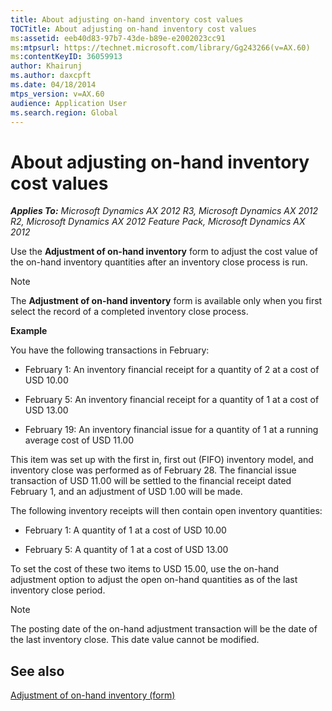 ```yaml
---
title: About adjusting on-hand inventory cost values
TOCTitle: About adjusting on-hand inventory cost values
ms:assetid: eeb40d83-97b7-43de-b89e-e2002023cc91
ms:mtpsurl: https://technet.microsoft.com/library/Gg243266(v=AX.60)
ms:contentKeyID: 36059913
author: Khairunj
ms.author: daxcpft
ms.date: 04/18/2014
mtps_version: v=AX.60
audience: Application User
ms.search.region: Global
---
```


# About adjusting on-hand inventory cost values 


_**Applies To:** Microsoft Dynamics AX 2012 R3, Microsoft Dynamics AX 2012 R2, Microsoft Dynamics AX 2012 Feature Pack, Microsoft Dynamics AX 2012_

Use the **Adjustment of on-hand inventory** form to adjust the cost value of the on-hand inventory quantities after an inventory close process is run.


> [!NOTE]
> <P>The <STRONG>Adjustment of on-hand inventory</STRONG> form is available only when you first select the record of a completed inventory close process.</P>



**Example**

You have the following transactions in February:

  - February 1: An inventory financial receipt for a quantity of 2 at a cost of USD 10.00

  - February 5: An inventory financial receipt for a quantity of 1 at a cost of USD 13.00

  - February 19: An inventory financial issue for a quantity of 1 at a running average cost of USD 11.00

This item was set up with the first in, first out (FIFO) inventory model, and inventory close was performed as of February 28. The financial issue transaction of USD 11.00 will be settled to the financial receipt dated February 1, and an adjustment of USD 1.00 will be made.

The following inventory receipts will then contain open inventory quantities:

  - February 1: A quantity of 1 at a cost of USD 10.00

  - February 5: A quantity of 1 at a cost of USD 13.00

To set the cost of these two items to USD 15.00, use the on-hand adjustment option to adjust the open on-hand quantities as of the last inventory close period.


> [!NOTE]
> <P>The posting date of the on-hand adjustment transaction will be the date of the last inventory close. This date value cannot be modified.</P>



## See also

[Adjustment of on-hand inventory (form)](https://technet.microsoft.com/library/aa553861\(v=ax.60\))

  


